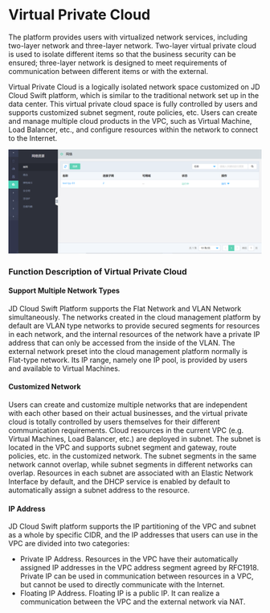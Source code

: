 # Virtual Private Cloud

The platform provides users with virtualized network services, including two-layer network and three-layer network. Two-layer virtual private cloud is used to isolate different items so that the business security can be ensured; three-layer network is designed to meet requirements of communication between different items or with the external.

Virtual Private Cloud is a logically isolated network space customized on JD Cloud Swift platform, which is similar to the traditional network set up in the data center. This virtual private cloud space is fully controlled by users and supports customized subnet segment, route policies, etc. Users can create and manage multiple cloud products in the VPC, such as Virtual Machine, Load Balancer, etc., and configure resources within the network to connect to the Internet.

![Networks-1](../../../../../image/JD-Cloud-Swift/Networks-1.png)

### Function Description of Virtual Private Cloud

#### Support Multiple Network Types
JD Cloud Swift Platform supports the Flat Network and VLAN Network simultaneously. The networks created in the cloud management platform by default are VLAN type networks to provide secured segments for resources in each network, and the internal resources of the network have a private IP address that can only be accessed from the inside of the VLAN. The external network preset into the cloud management platform normally is Flat-type network. Its IP range, namely one IP pool, is provided by users and available to Virtual Machines.

#### Customized Network
Users can create and customize multiple networks that are independent with each other based on their actual businesses, and the virtual private cloud is totally controlled by users themselves for their different communication requirements.
Cloud resources in the current VPC (e.g. Virtual Machines, Load Balancer, etc.) are deployed in subnet. The subnet is located in the VPC and supports subnet segment and gateway, route policies, etc. in the customized network. The subnet segments in the same network cannot overlap, while subnet segments in different networks can overlap. Resources in each subnet are associated with an Elastic Network Interface by default, and the DHCP service is enabled by default to automatically assign a subnet address to the resource.

#### IP Address

JD Cloud Swift platform supports the IP partitioning of the VPC and subnet as a whole by specific CIDR, and the IP addresses that users can use in the VPC are divided into two categories:

* Private IP Address. Resources in the VPC have their automatically assigned IP addresses in the VPC address segment agreed by RFC1918. Private IP can be used in communication between resources in a VPC, but cannot be used to directly communicate with the Internet.
* Floating IP Address. Floating IP is a public IP. It can realize a communication between the VPC and the external network via NAT.